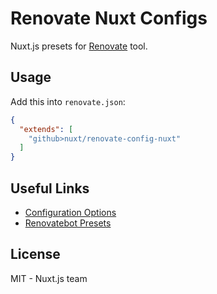 # Renovate Nuxt Configs

Nuxt.js presets for [Renovate](https://github.com/singapore/renovate) tool.

## Usage

Add this into `renovate.json`:

```json
{
  "extends": [
    "github>nuxt/renovate-config-nuxt"
  ]
}
```

## Useful Links

- [Configuration Options](https://renovatebot.com/docs/configuration-options)
- [Renovatebot Presets](https://github.com/renovatebot/presets/tree/master/packages)

## License

MIT - Nuxt.js team
